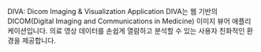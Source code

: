 DIVA: Dicom Imaging & Visualization Application
DIVA는 웹 기반의 DICOM(Digital Imaging and Communications in Medicine) 이미지 뷰어 애플리케이션입니다. 의료 영상 데이터를 손쉽게 열람하고 분석할 수 있는 사용자 친화적인 환경을 제공합니다.

